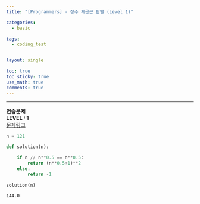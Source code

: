```yaml
---
title: "[Programmers] - 정수 제곱근 판별 (Level 1)"

categories:
  - basic

tags:
  - coding_test


layout: single

toc: true
toc_sticky: true
use_math: true
comments: true
---
```


---
**연습문제**  
**LEVEL : 1**   
[문제링크](https://programmers.co.kr/learn/courses/30/lessons/12934)  


```python
n = 121
```


```python
def solution(n):

    if n // n**0.5 == n**0.5:
        return (n**0.5+1)**2
    else:
        return -1
```


```python
solution(n)
```




    144.0

